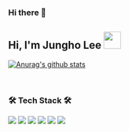 ### Hi there 👋


<!--![header]()-->

<h2> Hi, I'm Jungho Lee <img src="https://camo.githubusercontent.com/e8e7b06ecf583bc040eb60e44eb5b8e0ecc5421320a92929ce21522dbc34c891/68747470733a2f2f6d656469612e67697068792e636f6d2f6d656469612f6876524a434c467a6361737252346961377a2f67697068792e676966" width="35" data-canonical-src="https://media.giphy.com/media/hvRJCLFzcasrR4ia7z/giphy.gif" style="max-width: 100%;" /> </h2>

[![Anurag's github stats](https://github-readme-stats.vercel.app/api?username=wjdgh4058)](https://github.com/anuraghazra/github-readme-stats)

<br>

<h3 align="left">🛠 Tech Stack 🛠</h3>
<span>
<img src="https://img.shields.io/badge/-JavaScript-%23F7DF1E?style=for-the-badge&logo=JavaScript&logoColor=black">
<img src="https://img.shields.io/badge/-TypeScript-%233178C6?style=for-the-badge&logo=TypeScript&logoColor=black">
<img src="https://img.shields.io/badge/-React-%2361DAFB?style=for-the-badge&logo=React&logoColor=black">
<img src="https://img.shields.io/badge/-HTML-%23E34F26?style=for-the-badge&logo=HTML5&logoColor=black">
<img src="https://img.shields.io/badge/-CSS-%231572B6?style=for-the-badge&logo=CSS3&logoColor=black">
<img src="https://img.shields.io/badge/-Python-%233776AB?style=for-the-badge&logo=Python&logoColor=black">
</span>



<!--
**wjdgh4058/wjdgh4058** is a ✨ _special_ ✨ repository because its `README.md` (this file) appears on your GitHub profile.

Here are some ideas to get you started:

- 🔭 I’m currently working on ...
- 🌱 I’m currently learning ...
- 👯 I’m looking to collaborate on ...
- 🤔 I’m looking for help with ...
- 💬 Ask me about ...
- 📫 How to reach me: ...
- 😄 Pronouns: ...
- ⚡ Fun fact: ...
-->
